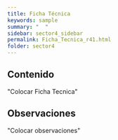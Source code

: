 ```yaml
---
title: Ficha Técnica
keywords: sample
summary: "  "
sidebar: sector4_sidebar
permalink: Ficha_Tecnica_r41.html
folder: sector4
---
```


## Contenido

"Colocar Ficha Tecnica"

## Observaciones

"Colocar observaciones"


